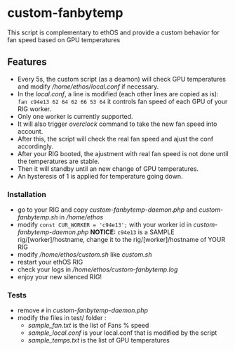 # custom-fanbytemp
This script is complementary to ethOS and provide a custom behavior for fan speed based on GPU temperatures

## Features
+ Every 5s, the custom script (as a deamon) will check GPU temperatures and modify */home/ethos/local.conf* if necessary.
+ In the *local.conf*, a line is modified (each other lines are copied as is): `fan c94e13 62 64 62 66 53 64` it controls fan speed of each GPU of your RIG worker.
+ Only one worker is currently supported.
+ It will also trigger *overclock* command to take the new fan speed into account.
+ After this, the script will check the real fan speed and ajust the conf accordingly.
+ After your RIG booted, the ajustment with real fan speed is not done until the temperatures are stable.
+ Then it will standby until an new change of GPU temperatures.
+ An hysteresis of 1 is applied for temperature going down.

### Installation
- go to your RIG and copy *custom-fanbytemp-daemon.php* and *custom-fanbytemp.sh* in */home/ethos*
- modify `const CUR_WORKER = 'c94e13';` with your worker id in *custom-fanbytemp-daemon.php*
**NOTICE:** `c94e13` is a SAMPLE rig/[worker]/hostname, change it to the rig/[worker]/hostname of YOUR RIG
- modify */home/ethos/custom.sh* like *custom.sh*
- restart your ethOS RIG
- check your logs in */home/ethos/custom-fanbytemp.log*
- enjoy your new silenced RIG!

### Tests
- remove `#` in *custom-fanbytemp-daemon.php*
- modify the files in test/ folder :
	- *sample_fan.txt* is the list of Fans % speed
	- *sample_local.conf* is your local.conf that is modified by the script
	- *sample_temps.txt* is the list of GPU temperatures
